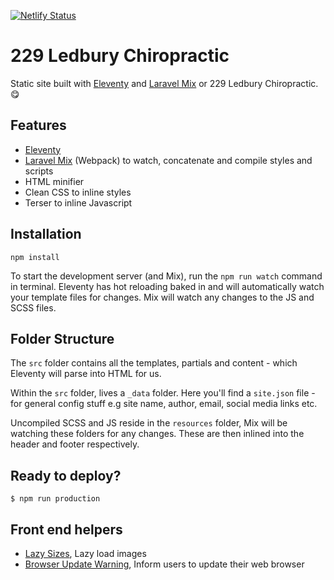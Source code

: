 [![Netlify Status](https://api.netlify.com/api/v1/badges/4c89eb28-c727-4fd4-b341-e118ddf01a28/deploy-status)](https://app.netlify.com/sites/fervent-torvalds-f7c15f/deploys)

# 229 Ledbury Chiropractic

Static site built with [Eleventy](https://www.11ty.dev/) and [Laravel Mix](https://laravel-mix.com/docs/5.0/basic-example) or 229 Ledbury Chiropractic. :yum:

## Features

- [Eleventy](https://www.11ty.dev/docs/)
- [Laravel Mix](https://laravel-mix.com/docs/5.0/basic-example) (Webpack) to watch, concatenate and compile styles and scripts
- HTML minifier
- Clean CSS to inline styles
- Terser to inline Javascript

## Installation

```
npm install
```

To start the development server (and Mix), run the `npm run watch` command in terminal. Eleventy has hot reloading baked in and will automatically watch your template files for changes. Mix will watch any changes to the JS and SCSS files.

## Folder Structure

The `src` folder contains all the templates, partials and content - which Eleventy will parse into HTML for us.

Within the `src` folder, lives a `_data` folder. Here you'll find a `site.json` file - for general config stuff e.g site name, author, email, social media links etc.

Uncompiled SCSS and JS reside in the `resources` folder, Mix will be watching these folders for any changes. These are then inlined into the header and footer respectively.

## Ready to deploy?

    $ npm run production

## Front end helpers

- [Lazy Sizes](https://github.com/aFarkas/lazysizes), Lazy load images
- [Browser Update Warning](https://browser-update.org/), Inform users to update their web browser

